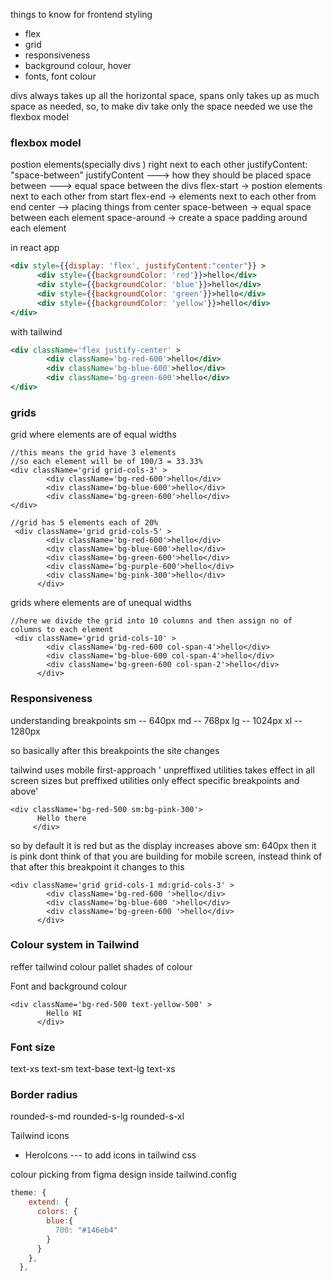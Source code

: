 
things to know for frontend styling 
- flex
- grid
- responsiveness
- background colour, hover
- fonts, font colour

divs always takes up all the horizontal space, 
spans only takes up as much space as needed,
so, to make div take only the space needed we use the flexbox model
### **flexbox  model**
postion elements(specially divs ) right next to each other 
justifyContent: "space-between"
justifyContent ---> how they should be placed 
space between ---> equal space between the divs
flex-start -> postion elements next to each other from start
flex-end -> elements next to each other from end
center --> placing things from center
space-between -> equal space between each element
space-around -> create a space padding around each element

in react app
```jsx
<div style={{display: 'flex', justifyContent:"center"}} >
      <div style={{backgroundColor: 'red'}}>hello</div>
      <div style={{backgroundColor: 'blue'}}>hello</div>
      <div style={{backgroundColor: 'green'}}>hello</div>
      <div style={{backgroundColor: 'yellow'}}>hello</div>
</div>
```
with tailwind
```jsx
<div className='flex justify-center' >
        <div className='bg-red-600'>hello</div>
        <div className='bg-blue-600'>hello</div>
        <div className='bg-green-600'>hello</div>
</div>
```

### **grids**

grid where elements are of equal widths
```tsx
//this means the grid have 3 elements 
//so each element will be of 100/3 = 33.33%
<div className='grid grid-cols-3' >
        <div className='bg-red-600'>hello</div>
        <div className='bg-blue-600'>hello</div>
        <div className='bg-green-600'>hello</div>
</div>
```

```tsx
//grid has 5 elements each of 20%
 <div className='grid grid-cols-5' >
        <div className='bg-red-600'>hello</div>
        <div className='bg-blue-600'>hello</div>
        <div className='bg-green-600'>hello</div>
        <div className='bg-purple-600'>hello</div>
        <div className='bg-pink-300'>hello</div>
      </div>
```

grids where elements are of unequal widths
```tsx
//here we divide the grid into 10 columns and then assign no of columns to each element
 <div className='grid grid-cols-10' >
        <div className='bg-red-600 col-span-4'>hello</div>
        <div className='bg-blue-600 col-span-4'>hello</div>
        <div className='bg-green-600 col-span-2'>hello</div>
      </div>
```

### Responsiveness
understanding breakpoints 
sm -- 640px
md -- 768px
lg -- 1024px
xl -- 1280px

so basically after this breakpoints the site changes 

tailwind uses mobile first-approach
' unpreffixed utilities takes effect in all screen sizes but preffixed utilities only effect specific breakpoints and above'

```tsx
<div className='bg-red-500 sm:bg-pink-300'>
      Hello there
     </div>
```
so by default it is red but as the display increases above sm: 640px then it is pink
dont think of that you are building for mobile screen, instead think of that after this breakpoint it changes to this

```tsx
<div className='grid grid-cols-1 md:grid-cols-3' >
        <div className='bg-red-600 '>hello</div>
        <div className='bg-blue-600 '>hello</div>
        <div className='bg-green-600 '>hello</div>
      </div>
```

### Colour system in Tailwind
reffer tailwind colour pallet
shades of colour

Font and background colour
```tsx
<div className='bg-red-500 text-yellow-500' >
        Hello HI 
      </div>
```

### Font size 
text-xs
text-sm
text-base
text-lg
text-xs

### Border radius
rounded-s-md
rounded-s-lg
rounded-s-xl

Tailwind icons 
- HeroIcons  --- to add icons in tailwind css

colour picking from figma design
inside tailwind.config
```jsx
theme: {
    extend: {
      colors: {
        blue:{
          700: "#146eb4"
        }
      }
    },
  },
```